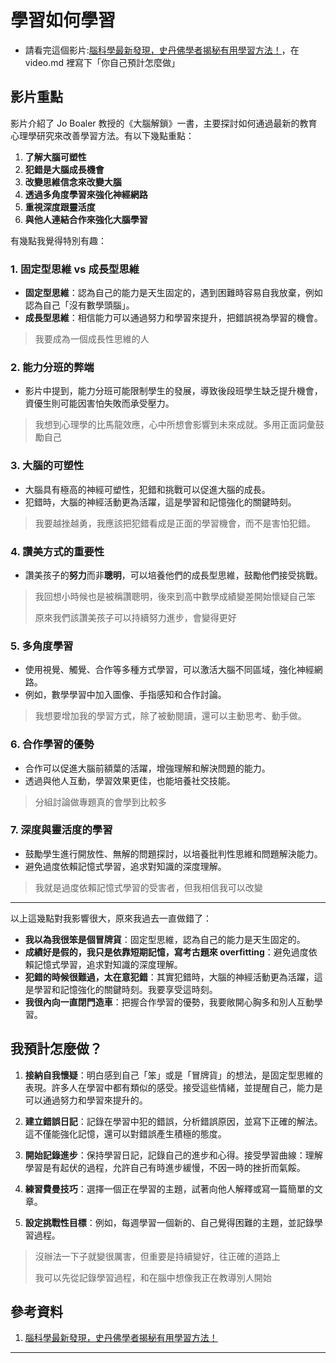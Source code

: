 # 學習如何學習

- 請看完這個影片:[腦科學最新發現，史丹佛學者揭秘有用學習方法！](https://www.youtube.com/watch?v=DgbSc6Ys710)，在 video.md 裡寫下「你自己預計怎麼做」

## 影片重點

影片介紹了 Jo Boaler 教授的《大腦解鎖》一書，主要探討如何通過最新的教育心理學研究來改善學習方法。有以下幾點重點：

1. **了解大腦可塑性**
2. **犯錯是大腦成長機會**
3. **改變思維信念來改變大腦**
4. **透過多角度學習來強化神經網路**
5. **重視深度跟靈活度**
6. **與他人連結合作來強化大腦學習**

有幾點我覺得特別有趣：

### 1. 固定型思維 vs 成長型思維

- **固定型思維**：認為自己的能力是天生固定的，遇到困難時容易自我放棄，例如認為自己「沒有數學頭腦」。
- **成長型思維**：相信能力可以通過努力和學習來提升，把錯誤視為學習的機會。
> 我要成為一個成長性思維的人

### 2. 能力分班的弊端

- 影片中提到，能力分班可能限制學生的發展，導致後段班學生缺乏提升機會，資優生則可能因害怕失敗而承受壓力。
> 我想到心理學的比馬龍效應，心中所想會影響到未來成就。多用正面詞彙鼓勵自己

### 3. 大腦的可塑性

- 大腦具有極高的神經可塑性，犯錯和挑戰可以促進大腦的成長。
- 犯錯時，大腦的神經活動更為活躍，這是學習和記憶強化的關鍵時刻。
> 我要越挫越勇，我應該把犯錯看成是正面的學習機會，而不是害怕犯錯。

### 4. 讚美方式的重要性

- 讚美孩子的**努力**而非**聰明**，可以培養他們的成長型思維，鼓勵他們接受挑戰。
> 我回想小時候也是被稱讚聰明，後來到高中數學成績變差開始懷疑自己笨
>
>原來我們該讚美孩子可以持續努力進步，會變得更好

### 5. 多角度學習

- 使用視覺、觸覺、合作等多種方式學習，可以激活大腦不同區域，強化神經網路。
- 例如，數學學習中加入圖像、手指感知和合作討論。
> 我想要增加我的學習方式，除了被動閱讀，還可以主動思考、動手做。

### 6. 合作學習的優勢

- 合作可以促進大腦前額葉的活躍，增強理解和解決問題的能力。
- 透過與他人互動，學習效果更佳，也能培養社交技能。
> 分組討論做專題真的會學到比較多

### 7. 深度與靈活度的學習

- 鼓勵學生進行開放性、無解的問題探討，以培養批判性思維和問題解決能力。
- 避免過度依賴記憶式學習，追求對知識的深度理解。
> 我就是過度依賴記憶式學習的受害者，但我相信我可以改變
---

以上這幾點對我影響很大，原來我過去一直做錯了：

- **我以為我很笨是個冒牌貨**：固定型思維，認為自己的能力是天生固定的。
- **成績好是假的，我只是依靠短期記憶，寫考古題來 overfitting**：避免過度依賴記憶式學習，追求對知識的深度理解。
- **犯錯的時候很難過，太在意犯錯**：其實犯錯時，大腦的神經活動更為活躍，這是學習和記憶強化的關鍵時刻。我要享受這時刻。
- **我很內向一直閉門造車**：把握合作學習的優勢，我要敞開心胸多和別人互動學習。

## 我預計怎麼做？

1. **接納自我懷疑**：明白感到自己「笨」或是「冒牌貨」的想法，是固定型思維的表現。許多人在學習中都有類似的感受。接受這些情緒，並提醒自己，能力是可以通過努力和學習來提升的。

2. **建立錯誤日記**：記錄在學習中犯的錯誤，分析錯誤原因，並寫下正確的解法。這不僅能強化記憶，還可以對錯誤產生積極的態度。

3. **開始記錄進步**：保持學習日記，記錄自己的進步和心得。接受學習曲線：理解學習是有起伏的過程，允許自己有時進步緩慢，不因一時的挫折而氣餒。

4. **練習費曼技巧**：選擇一個正在學習的主題，試著向他人解釋或寫一篇簡單的文章。

5. **設定挑戰性目標**：例如，每週學習一個新的、自己覺得困難的主題，並記錄學習過程。

> 沒辦法一下子就變很厲害，但重要是持續變好，往正確的道路上
>
> 我可以先從記錄學習過程，和在腦中想像我正在教導別人開始

## 參考資料

1. [腦科學最新發現，史丹佛學者揭秘有用學習方法！](https://www.youtube.com/watch?v=DgbSc6Ys710)

---